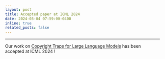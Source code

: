 ```yaml
---
layout: post
title: Accepted paper at ICML 2024
date: 2024-05-04 07:59:00-0400
inline: true
related_posts: false
---
```


***

Our work on [Copyright Traps for Large Language Models](https://arxiv.org/abs/2402.09363) has been accepted at ICML 2024 !
